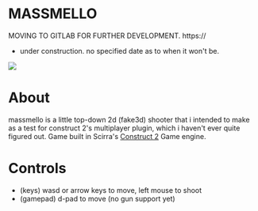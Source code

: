 # MASSMELLO

MOVING TO GITLAB FOR FURTHER DEVELOPMENT. https://

- under construction. no specified date as to when it won't be.

<img src="https://p5b4y2t6.ssl.hwcdn.net/game-thumbnail/400/253265-crop0_64_588_395-icw3tcwp-v3.jpg">

# About
  massmello is a little top-down 2d (fake3d) shooter that i intended to make as a test for construct 2's multiplayer plugin, which i haven't ever quite figured out.
  Game built in Scirra's <a href="https://www.scirra.com/construct2">Construct 2</a> Game engine.

# Controls
- (keys) wasd or arrow keys to move, left mouse to shoot
- (gamepad) d-pad to move (no gun support yet)
